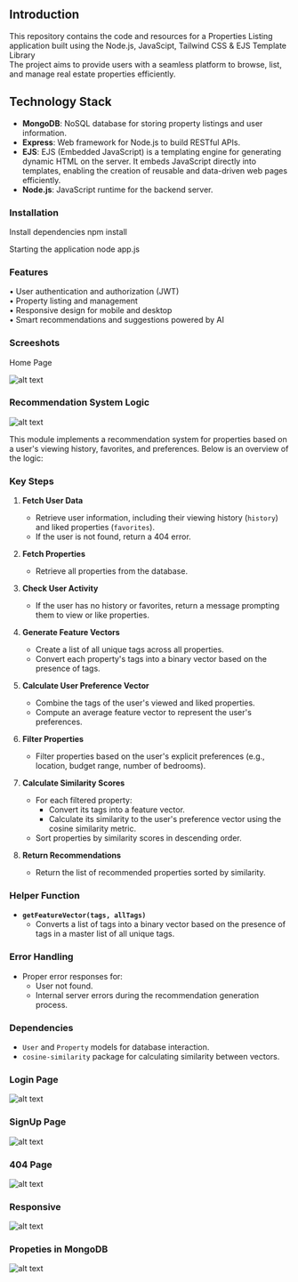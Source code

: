 
## Introduction
This repository contains the code and resources for a Properties Listing application built using the Node.js, JavaScipt, Tailwind CSS & EJS Template Library</br> The project aims to provide users with a seamless platform to browse, list, and manage real estate properties efficiently.

## Technology Stack
- **MongoDB**: NoSQL database for storing property listings and user information.
- **Express**: Web framework for Node.js to build RESTful APIs.
- **EJS**: EJS (Embedded JavaScript) is a templating engine for generating dynamic HTML on the server. It embeds JavaScript directly into templates, enabling the creation of reusable and data-driven web pages efficiently.
- **Node.js**: JavaScript runtime for the backend server.


### Installation
Install dependencies
npm install

Starting the application
node app.js

### Features
• User authentication and authorization (JWT) <br/>
• Property listing and management <br/>
• Responsive design for mobile and desktop <br/>
• Smart recommendations and suggestions powered by AI <br/>

### Screeshots

Home Page

![alt text](<WhatsApp Image 2024-12-28 at 23.28.21_0baaa224.jpg>)


### Recommendation System Logic

![alt text](image.png)

This module implements a recommendation system for properties based on a user's viewing history, favorites, and preferences. Below is an overview of the logic:

### Key Steps

1. **Fetch User Data**
   - Retrieve user information, including their viewing history (`history`) and liked properties (`favorites`).
   - If the user is not found, return a 404 error.

2. **Fetch Properties**
   - Retrieve all properties from the database.

3. **Check User Activity**
   - If the user has no history or favorites, return a message prompting them to view or like properties.

4. **Generate Feature Vectors**
   - Create a list of all unique tags across all properties.
   - Convert each property's tags into a binary vector based on the presence of tags.

5. **Calculate User Preference Vector**
   - Combine the tags of the user's viewed and liked properties.
   - Compute an average feature vector to represent the user's preferences.

6. **Filter Properties**
   - Filter properties based on the user's explicit preferences (e.g., location, budget range, number of bedrooms).

7. **Calculate Similarity Scores**
   - For each filtered property:
     - Convert its tags into a feature vector.
     - Calculate its similarity to the user's preference vector using the cosine similarity metric.
   - Sort properties by similarity scores in descending order.

8. **Return Recommendations**
   - Return the list of recommended properties sorted by similarity.

### Helper Function

- **`getFeatureVector(tags, allTags)`**
  - Converts a list of tags into a binary vector based on the presence of tags in a master list of all unique tags.

### Error Handling

- Proper error responses for:
  - User not found.
  - Internal server errors during the recommendation generation process.

### Dependencies

- `User` and `Property` models for database interaction.
- `cosine-similarity` package for calculating similarity between vectors.


### Login Page

![alt text](<WhatsApp Image 2024-12-28 at 23.30.09_c3ed7820.jpg>)

### SignUp Page

![alt text](<WhatsApp Image 2024-12-28 at 23.30.20_5dc74823.jpg>)

### 404 Page

![alt text](<WhatsApp Image 2024-12-28 at 23.30.40_9a9544d5.jpg>)

### Responsive

![alt text](image-2.png)

### Propeties in MongoDB

![alt text](image-1.png)







